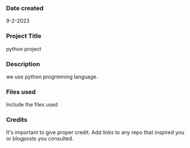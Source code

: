  
### Date created
9-2-2023

### Project Title
python project

### Description
we use python progrmming language.

### Files used
Include the files used

### Credits
It's important to give proper credit. Add links to any repo that inspired you or blogposts you consulted.

